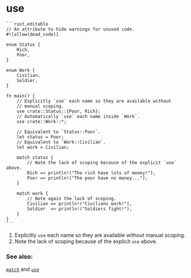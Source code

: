# use

~~~admonish tip title="The *use* declaration can be used so manual scoping isn't needed:" collapsible=true
```rust,editable
// An attribute to hide warnings for unused code.
#![allow(dead_code)]

enum Status {
    Rich,
    Poor,
}

enum Work {
    Civilian,
    Soldier,
}

fn main() {
    // Explicitly `use` each name so they are available without
    // manual scoping.
    use crate::Status::{Poor, Rich};
    // Automatically `use` each name inside `Work`.
    use crate::Work::*;

    // Equivalent to `Status::Poor`.
    let status = Poor;
    // Equivalent to `Work::Civilian`.
    let work = Civilian;

    match status {
        // Note the lack of scoping because of the explicit `use` above.
        Rich => println!("The rich have lots of money!"),
        Poor => println!("The poor have no money..."),
    }

    match work {
        // Note again the lack of scoping.
        Civilian => println!("Civilians work!"),
        Soldier  => println!("Soldiers fight!"),
    }
}
```
~~~

1. Explicitly `use` each name so they are available without manual scoping.
2. Note the lack of scoping because of the explicit `use` above.

### See also:

[`match`][match] and [`use`][use]

[use]: ../../mod/use.md

[match]: ../../flow_control/match.md
